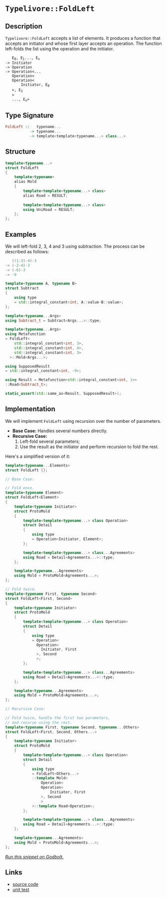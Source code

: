 <!-- Copyright 2024 Feng Mofan
SPDX-License-Identifier: Apache-2.0 -->

# `Typelivore::FoldLeft`

## Description

`Typelivore::FoldLeft` accepts a list of elements.
It produces a function that accepts an initiator and whose first layer accepts an operation.
The function left-folds the list using the operation and the initiator.

<pre><code>   E<sub>0</sub>, E<sub>1</sub>..., E<sub>n</sub>
-> Initiator
-> Operation
-> Operation&lt;...
   Operation&lt;
   Operation&lt;
       Initiator, E<sub>0</sub>
   &gt;, E<sub>1</sub>
   &gt;
   ..., E<sub>n</sub>&gt;</code></pre>

## Type Signature

```Haskell
FoldLeft ::   typename...
           -> typename...
           -> template<template<typename...> class...>
```

## Structure

```C++
template<typename...>
struct FoldLeft
{
    template<typename>
    alias Mold
    {
        template<template<typename...> class>
        alias Road = RESULT;
        
        template<template<typename...> class>
        using UniRoad = RESULT;
    };
};
```

## Examples

We will left-fold 2, 3, 4 and 3 using subtraction.
The process can be described as follows:

```C++
   ((1-3)-4)-3
-> (-2-4)-3
-> (-6)-3
-> -9
```

```C++
template<typename A, typename B>
struct Subtract
{
    using type
    = std::integral_constant<int, A::value-B::value>;
};

template<typename...Args>
using Subtract_t = Subtract<Args...>::type;

template<typename...Args>
using Metafunction 
= FoldLeft<
    std::integral_constant<int, 3>,
    std::integral_constant<int, 4>,
    std::integral_constant<int, 3>
  >::Mold<Args...>;

using SupposedResult
= std::integral_constant<int, -9>;

using Result = Metafunction<std::integral_constant<int, 1>>
::Road<Subtract_t>;

static_assert(std::same_as<Result, SupposedResult>);
```

## Implementation

We will implement `FoldLeft` using recursion over the number of parameters.

- **Base Case:** Handles several numbers directly.
- **Recursive Case:**
  1. Left-fold several parameters;
  2. Use the result as the initiator and perform recursion to fold the rest.

Here's a simplified version of it:

```C++
template<typename...Elements>
struct FoldLeft {};

// Base Case:

// Fold once.
template<typename Element>
struct FoldLeft<Element>
{
    template<typename Initiator>
    struct ProtoMold
    {
        template<template<typename...> class Operation>
        struct Detail
        {
            using type 
            = Operation<Initiator, Element>;
        };

        template<template<typename...> class...Agreements>
        using Road = Detail<Agreements...>::type;
    };

    template<typename...Agreements>
    using Mold = ProtoMold<Agreements...>;
};

// Fold twice.
template<typename First, typename Second>
struct FoldLeft<First, Second>
{
    template<typename Initiator>
    struct ProtoMold
    {
        template<template<typename...> class Operation>
        struct Detail
        {
            using type 
            = Operation<
              Operation<
                Initiator, First
              >, Second
              >;
        };

        template<template<typename...> class...Agreements>
        using Road = Detail<Agreements...>::type;
    };

    template<typename...Agreements>
    using Mold = ProtoMold<Agreements...>;
};

// Recursive Case:

// Fold twice, handle the first two parameters,
// and recurse using the rest.
template<typename First, typename Second, typename...Others>
struct FoldLeft<First, Second, Others...>
{
    template<typename Initiator>
    struct ProtoMold
    {
        template<template<typename...> class Operation>
        struct Detail
        {
            using type 
            = FoldLeft<Others...>
            ::template Mold<
                Operation<
                Operation<
                    Initiator, First
                >, Second
                >
            >::template Road<Operation>;
        };

        template<template<typename...> class...Agreements>
        using Road = Detail<Agreements...>::type;
    };

    template<typename...Agreements>
    using Mold = ProtoMold<Agreements...>;
};
```

[*Run this snippet on Godbolt.*](https://godbolt.org/#z:OYLghAFBqd5QCxAYwPYBMCmBRdBLAF1QCcAaPECAMzwBtMA7AQwFtMQByARg9KtQYEAysib0QXACx8BBAKoBnTAAUAHpwAMvAFYTStJg1DIApACYAQuYukl9ZATwDKjdAGFUtAK4sGIAKwAzKSuADJ4DJgAcj4ARpjEEhoAHKQADqgKhE4MHt6%2BehlZjgLhkTEs8YnJ0naYDjlCBEzEBHk%2BfkG2mPYlDE0tBGXRcQlJqQrNre0FXLZTQxEjlWM1AJS2qF7EyOwcBJgsaQYHJoFuBACeaYysmAB0j9j0bIIKZ9gmGgCCk8ReDgA1AAxTzoUKYKgEQEmADsVlhABEzlYfl9vgcjidMGcLtdbmxAc9DowCB90X8AdDQbRwZCyedia8GZ80fD0YDOYDMccmKdzlcbsxCQBJBjZPkkck/LmAylA5TEVBEACyYI5XLhqO%2BstlPOxuP1fJxAvxwoejw%2BgOQBgUCkBAHkbsQ%2BTlpTrdZz5dDEZhmnQNZ6tYHPVyvFkjNz8TCZaHZWdEY7na6BLixRKiGQiS9SeTAtq43Dkfn0SG9YdefyLhWDaahXdHvcrTamHbG99gMRMCS3u64%2BGIsBAQAlVBMdAwwKJ33%2B2i4jtdnsEBSNj4gECCk0FzVIlGl2Oco1Vzfm9ud7vM96BVkezkDyNq2mTxOK5WoR/oefnpcry3XvdssW2rokeJp4vWhLAngxCTKQUYQZggJCPUAifv%2BPzeiCYIQlCuJQTBBBwchaAMGhN7Bge3I1sahpmncgLpo4krEH2XKYa%2BqrqpRFG3rqoGGtRx50Wwq7Xtatr2k6CQpgwrGephM5MAGlHxuyKmhveQ6bjGvGFlOSbSX0uJlnGBkukZ5wmaZDHikxmZwfhkxWaGHxEShpHOUG/4lupnJFgB3zOfxAqCWBJ4Nn%2B2Dia2v73AuF6kleN79hGQ6juOz6AopAbnPFP6idg66bgFqlAfuvHBeBBIWnF36XnJgKaYCH6ZRx77qrldWJQVAX%2BT5gU/JV4WQdBsHwdVSHuegcHDTVDoEAgCRJRSBD/ECNJ0rh5yOYRk0kdNjoLUtPVstuh6hbRCE2RmUrobx7FKpxtIhjxcZDRddbVQV0V2mZMkNbKCl%2Bkpc6%2BTCam6RpqXjTp1l%2BfpG04QybjzYtMEnZDnpFaFzUdW4nmhlJ5lupZYNxkT/2k5jcOcoxeDMQ5o1kmTLnXm5%2B0E15yVw2uG44%2BlaEo8mFmfP1ha7v1QUfdWWI0Z9p6RT9sV5fVd0pYOI5jhOCZZcDOVuCr3WRUV%2BIlTuZVopRQ3CTVhu9mrYbQy1OttR%2BX6LpePWSxLwE/AA9AAVEHwch376KB0HAAq2BCJHwdh/7IdJwHCcDYFZiBBENpeFgk5uCRuxpMu7ogdLs2At8M024CVh3ZhQheLEq1MA4pYQ7KTXFdx%2BmTOg64RAcnZiAA%2BiRkyGMjA9wd864AG5iF4mAALQWHPC8mqLwE%2B%2BV1sIe2xDAMtPxNQ3Tcug4w/Qjrp/N63uUH7FvPFZLg1lzb%2B%2BH%2B6TUqsDVBeAwDQBA6R1ojekxlKK937oITAQ9aCjwEOPQQuIp6AkCK5EMkCQADxgS6OBY9mhIPOCgyQ6CIEED7lg6BsD4EMEQZPQQcE0EO15m7e%2Bh8va%2B2%2BCfLwaQiiYHQMOTACgvC0GZoFHu5CoGD1wTQuhyCGGAiXgATjzJwpqgjhGiMyj/Zof8AEWTcJg7B1D8ET3kbtLgeYbzrgFriG%2B58CCX1UeVcejhkDDxigkAgEBMEKDuB4q8bgNEiN2g3XhmR%2BHBNER8NYKIOAbFoJwfwvA/AcC0KQVAnB8aWGsHKLYOxELmECDwUgBBNDxI2AAawCJIe4GhJBcFhIEDQ/gNBmAAGztLMMkVIiSOCSF4CwJIGhSCpPSZkjgvAFAgBGWUtJ8TSBwFgDARAIAtgEDSF4QiFAIBoCOHQBIUQ7icFUMkdpS92mSEBMAZAyBARSHuGYXg/DCAkDwH3OY/BBAiDEOwKQMhBCKBUOoeZpBdBzAAO4ujSJwHgCSkkpPKRkzgDotmbOhKgKggJTnnMudc259zalmEBBADw%2Bz6DEBhBnLgaxeBzK0BsCASA9lpAOWQHZLK2UgGAFIMwfA6AHBgpQWISLYgRBaJcWFvAxXMGIJcB0sRtD1DmSUvZzIHQMFoJK0FWBYheGAG4MQtBpncF4FgFghhgDiB1dBZVeBZ5CKRZgVQ9Qtl7BKdgvp6TaB4FiC6OVHgsBItWngIZprSAOuILECJvoLVGB9UYcpGwqAGEPgANTwJgCFUlUklK%2BcIUQ4h/n5qBWoJF4L9CWpQNYaw%2BhfXTMgBsVARccgmqXr3BMpgcmWDMOMyNxB3mOsbd0XoOQXCkRmH4OYYQlgVCqIUTI2QBCToXcUHIww51jDmHUQB/QFgru3T0O1AgBitA3aMRI2792eA6HoceZ7Z0XokBsBQ%2BTdjPv0Ai0ZSKJnYrORcq5Ny7kPOJRAXArzKVFJpXSpNGxFrjjGBAKpIBJCBHuEowIsJJD1LMJIdpGgWntKUZ%2B/pgyQDFPuO0rg7TkhKOSNR/wDT/AYfad%2B0FEypkzNKUmxZKymVrLRVs8glBOUUqOWwTgLQWCz1hEvJg0VIxcCUfcLgdTnn4EzO8vQ%2BaflFukCWpQZbQW6D5VCpgMLTXwo4Mktj4yUWCYxViqTMm5MKaHEplTdSSVktZRSqlgQzC0u4/MxlzLUDkoSMJ3Z4XfNjGc7JlsRglNcBGTQURS1hWivFXKqVpAZUSoVUqhwuW1Wkg1VqpFur9WGtoMa3L5rLXWvSfgLsDQHUmvSc611BxcueqRT6v1ErA17HSSGsNJTI3RqULGxrg4eMpqYOmzN2ahS5Z04Wv5%2BnZClpBekkzlbE1dqsJYOtsQG1IYyS2hBnB23kM7TWntfaEgDqwOdl9R7d3jvcDe2YIRSLnpWJe9Ii6%2BgHuB2u0oj7Ad3o%2B30U9bQftTpHcevdgwAfzqvYMMH97FjlCfTSzY2x30E76TZsZvBf3xdc4l9zynVMaBJeBzM/noPBYZXBzACHEgXb6QM0gQzAjKfqbCZjsImmSFw5cuY5PkWTNsFx%2BlCylmrPWeiqLonDnHI4FJvFLAFCzzubPDz2JJjqYg1pz5shdObYBfIQzu2dDkdIGZizcKSNk5/fZjZWzASYsBDrq5euDeAiN8pk30JSUxbZf5wIQXFehZQFHil6uk9jAN7w4eofh7h48cQFglz%2BXpaFRAEVoL8s5fDeX%2BVirlUlfC%2BqzV2rmuYD1Qao1JqSkNfjSNs1tq2uOtBV15AbrevQK9bwAb/rLjDeDQO8bvBJsxsOLNxNIW%2BCpoUBmrNOa1tW42xILbgL7flqdwYQ7D2bADbe5dvoJq/aQKO9YXtFP%2B2DuvzuvoX2wczrx9DuYRQl1chEdV1AD0ct1kdd14dsdYdGgFgwCgccdsc4CocMcX030/krMPd2NOB/c89dd9dDdjdjRJhGcNMSAWc49YNSB4MsBucrM%2BchkzBlNAhAh/BWkGkCMWDYQaNbMKdOBONZkqDqlJB/B0N/BkgOklFJAlEmlMMuBgg%2BlAhEVsC5d48rMnleDZcYMQsNhI0shnBJAgA)

## Links

- [source code](../../../../conceptrodon/typelivore/fold_left.hpp)
- [unit test](../../../../tests/unit/metafunctions/typelivore/fold_left.test.hpp)
